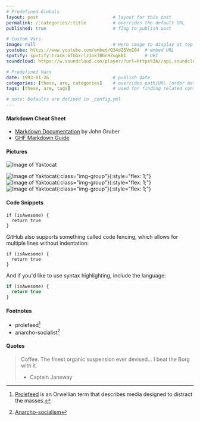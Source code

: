 ```yaml
---
# Predefined Globals
layout: post                            # layout for this post
permalink: /:categories/:title          # overrides the default URL
published: true                         # flag to publish post

# Custom Vars
image: null                             # Hero image to display at top of post ex: /path/to/image
youtube: https://www.youtube.com/embed/Q34dZ6VmI04  # embed URL
spotify: spotify:track:6TGGxrlz1okTBbrHZugkBI       # URI
soundcloud: https://w.soundcloud.com/player/?url=https%3A//api.soundcloud.com/tracks/188383713&color=%23ff5500 # embed URL

# Predefined Vars
date: 1993-01-26                        # publish date
categories: [these, are, categories]    # overrides path/URL (order matters)
tags: [these, are, tags]                # used for finding related content (order doesn't matter)

# note: Defaults are defined in _config.yml
---
```


#### Markdown Cheat Sheet
- [Markdown Documentation](https://daringfireball.net/projects/markdown/syntax) by John Gruber
- [GHF Markdown Guide](https://guides.github.com/features/mastering-markdown/)

#### Pictures
![Image of Yaktocat](https://octodex.github.com/images/yaktocat.png)

![Image of Yaktocat](https://octodex.github.com/images/yaktocat.png){:class="img-group"}{:style="flex: 1;"}
![Image of Yaktocat](https://octodex.github.com/images/yaktocat.png){:class="img-group"}{:style="flex: 1;"}
![Image of Yaktocat](https://octodex.github.com/images/yaktocat.png){:class="img-group"}{:style="flex: 1;"}

#### Code Snippets
    if (isAwesome) {
      return true
    }

GitHub also supports something called code fencing, which allows for multiple lines without indentation:

```
if (isAwesome) {
  return true
}
```

And if you'd like to use syntax highlighting, include the language:

```javascript
if (isAwesome) {
  return true
}
```

#### Footnotes
- prolefeed[^1]
- anarcho-socialist[^2]

#### Quotes
> Coffee. The finest organic suspension ever devised... I beat the Borg with it.
> - Captain Janeway

[^1]: [Prolefeed](https://en.wikipedia.org/wiki/Prolefeed) is an Orwellian term that describes media designed to distract the masses.
[^2]: [Anarcho-socialism](https://en.wikipedia.org/wiki/Social_anarchism)